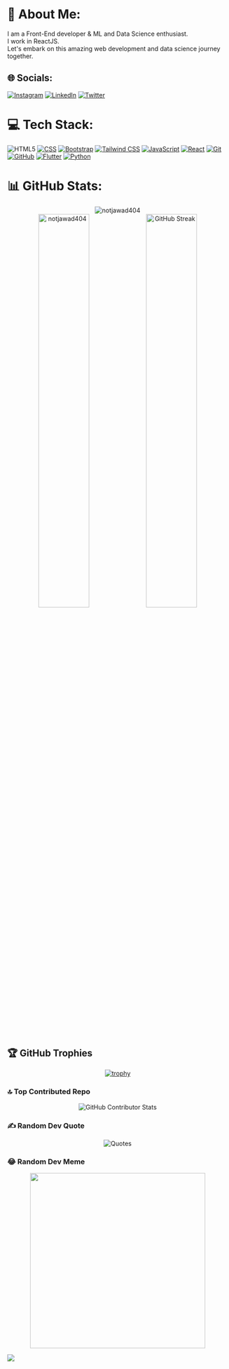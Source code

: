 # 💫 About Me:
I am a Front-End developer & ML and Data Science enthusiast.<br>I work in ReactJS.<br>Let's embark on this amazing web development and data science journey together.

## 🌐 Socials:
[![Instagram](https://img.shields.io/badge/Instagram-%23E4405F.svg?logo=Instagram&logoColor=white)](https://instagram.com/notjawad404) [![LinkedIn](https://img.shields.io/badge/LinkedIn-%230077B5.svg?logo=linkedin&logoColor=white)](https://linkedin.com/in/notjawad404) 
[![Twitter](https://img.shields.io/badge/Twitter-%231DA1F2.svg?logo=Twitter&logoColor=white)](https://twitter.com/notJawad404) 

# 💻 Tech Stack:
![HTML5](https://img.shields.io/badge/html5-%23E34F26.svg?style=for-the-badge&logo=html5&logoColor=white)
[![CSS](https://img.shields.io/badge/CSS-%231572B6.svg?style=for-the-badge&logo=css3&logoColor=white)](https://developer.mozilla.org/en-US/docs/Web/CSS) [![Bootstrap](https://img.shields.io/badge/Bootstrap-%23563D7C.svg?style=for-the-badge&logo=bootstrap&logoColor=white)](https://getbootstrap.com/) [![Tailwind CSS](https://img.shields.io/badge/Tailwind_CSS-%231a202c.svg?style=for-the-badge&logo=tailwind-css&logoColor=38b2ac)](https://tailwindcss.com/)
[![JavaScript](https://img.shields.io/badge/JavaScript-%23323330.svg?style=for-the-badge&logo=javascript&logoColor=%23F7DF1E)](https://developer.mozilla.org/en-US/docs/Web/JavaScript) [![React](https://img.shields.io/badge/React-%2361DAFB.svg?style=for-the-badge&logo=react&logoColor=white)](https://reactjs.org/)
[![Git](https://img.shields.io/badge/Git-fc6d26?style=for-the-badge&logo=git&logoColor=white)](https://git-scm.com/)
[![GitHub](https://img.shields.io/badge/GitHub-%23121011.svg?style=for-the-badge&logo=github&logoColor=white)](https://github.com/)
[![Flutter](https://img.shields.io/badge/Flutter-%2302569B.svg?style=for-the-badge&logo=Flutter&logoColor=white)](https://flutter.dev/)
[![Python](https://img.shields.io/badge/Python-3670A0?style=for-the-badge&logo=python&logoColor=ffdd54)](https://www.python.org/)

# 📊 GitHub Stats:
<div align="center">
<img src="https://github-readme-stats.vercel.app/api/top-langs?username=notjawad404&show_icons=true&locale=en&layout=compact&theme=tokyonight" alt="notjawad404" />
  <!--<img align="center" src="https://github-readme-stats.vercel.app/api/wakatime?username=notjawad404&show_icons=true&locale=en&layout=compact&theme=tokyonight" alt="notjawad404" />-->
</div>


<div align="center">
  <img src="https://github-readme-stats.vercel.app/api?username=notjawad404&show_icons=true&locale=en&theme=tokyonight" alt="notjawad404" width="48%">
  <img src="https://streak-stats.demolab.com?user=notjawad404&theme=tokyonight" alt="GitHub Streak" width="48%"/>
</div>

##
## 🏆 GitHub Trophies
<p align="center">
  <a href="https://github.com/ryo-ma/github-profile-trophy">
    <img src="https://github-profile-trophy.vercel.app/?username=notjawad404&theme=discord" alt="trophy">
  </a>
</p>

### 🔝 Top Contributed Repo
<p align="center">
  <img src="https://github-contributor-stats.vercel.app/api?username=notjawad404&limit=5&theme=tokyonight&combine_all_yearly_contributions=true" alt="GitHub Contributor Stats">
</p>

### ✍️ Random Dev Quote
<p align="center">
  <img src="https://quotes-github-readme.vercel.app/api?type=horizontal&theme=gruvbox" alt="Quotes">
</p>


### 😂 Random Dev Meme
<p align="center">
<img src='https://randommeme-five.vercel.app/' style="height: 400px;"/>
</p>


[![](https://visitcount.itsvg.in/api?id=notjawad404&icon=0&color=1)](https://visitcount.itsvg.in)

<!-- Proudly created with GPRM ( https://gprm.itsvg.in ) -->

  
